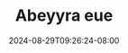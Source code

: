 --- 
title: "Abeyyra eue"
description: "streaming   Abeyyra eue ig   terbaru"
date: 2024-08-29T09:26:24-08:00
file_code: "0claoab045bj"
draft: false
cover: "p8it9mzlmtq4qvcb.jpg"
tags: ["Abeyyra", "eue", "bokep-indo", "bokep-viral", "bokep-ig"]
length: 497
fld_id: "1483250"
foldername: "Abeyyra"
categories: ["Abeyyra"]
views: 0
---